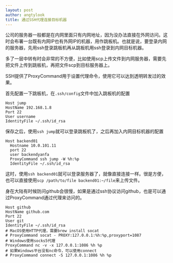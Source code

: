 ```yaml
---
layout: post
author: angtylook
title: 通过SSH代理连接目标机器
---
```


公司的服务器一般都是在内网里面只有内网地址，因为没办法直接在外网访问。这时会布署一台既有内网IP也有外网IP的机器，用作跳板机。也就是说，要登录内网的服务器，先用ssh登录跳板机再从跳板机用ssh登录到内网目标机器。

多了一层中转有时会非常的不方便，比如使用scp上传文件到内网服务器，需要先把文件上传到跳板机，再把文件scp到目标服务器上。

SSH提供了ProxyCommand用于设置代理命令，使用它可以达到透明转发过的效果。

首先配置一下跳板机，在`.ssh/config`文件中加入跳板机的配置
```
Host jump
HostName 192.168.1.8
Port 22
User username
IdentityFile ~/.ssh/id_rsa
```
保存之后，使用`ssh jump`就可以登录跳板机了，之后再加入内网目标机器的配置

```
Host backend01
  Hostname 10.0.101.11
  port 22
  user backendyanfa
  ProxyCommand ssh jump -W %h:%p
  IdentityFile ~/.ssh/id_rsa
```
这时，使用`ssh backend01`就可以登录服务器了，就像直接连接一样。很是方便，也可以直接使用`scp /path/to/file backend01:~/file`来上传文件。

身在大陆有时候防问github会很慢，如果是通过ssh协议访问github，也是可以通过ProxyCommand通过代理来访问的。
```
Host github
HostName github.com
Port 22
User git
IdentityFile ~/.ssh/id_rsa
# MacOS使用HTTP代理，需要brew install socat
# ProxyCommand socat - PROXY:127.0.0.1:%h:%p,proxyport=1087
# Windows使用socks5代理
ProxyCommand nc -v -x 127.0.0.1:1086 %h %p
# 如果Windows平台没有nc命令，可以使用connect
# ProxyCommand connect -S 127.0.0.1:1086 %h %p
```
